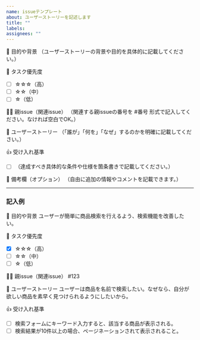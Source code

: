 ```yaml
---
name: issueテンプレート
about: ユーザーストーリーを記述します
title: ""
labels:
assignees: ""
---
```


💫 目的や背景
（ユーザーストーリーの背景や目的を具体的に記載してください。）

🌟 タスク優先度
- [ ] ☆☆☆（高）
- [ ] ☆☆（中）
- [ ] ☆（低）

👨‍🍼 親issue（関連issue）
（関連する親issueの番号を #番号 形式で記入してください。なければ空白でOK。）

💬 ユーザーストーリー
（「誰が」「何を」「なぜ」するのかを明確に記載してください。）

👍 受け入れ基準
- [ ] （達成すべき具体的な条件や仕様を箇条書きで記載してください。）

🔖 備考欄（オプション）
（自由に追加の情報やコメントを記載できます。）

---

### 記入例

💫 目的や背景
ユーザーが簡単に商品検索を行えるよう、検索機能を改善したい。

🌟 タスク優先度
- [x] ☆☆☆（高）
- [ ] ☆☆（中）
- [ ] ☆（低）

👨‍🍼 親issue（関連issue）
#123

💬 ユーザーストーリー
ユーザーは商品を名前で検索したい。なぜなら、自分が欲しい商品を素早く見つけられるようにしたいから。

👍 受け入れ基準
- [ ] 検索フォームにキーワード入力すると、該当する商品が表示される。
- [ ] 検索結果が10件以上の場合、ページネーションされて表示されること。